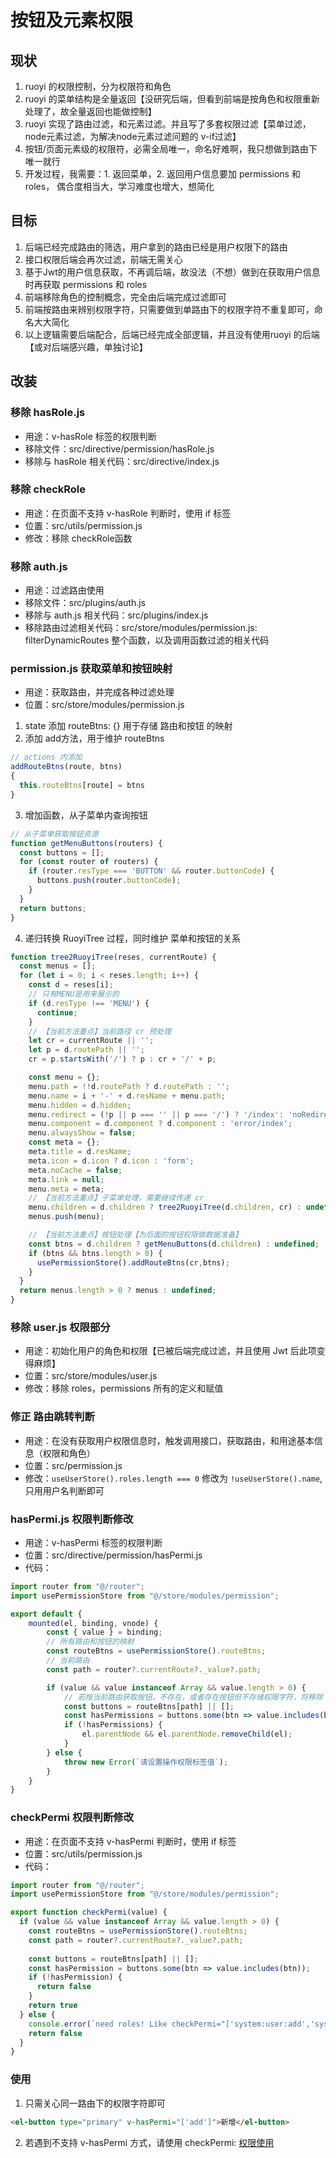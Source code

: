 # 按钮及元素权限

## 现状
1. ruoyi 的权限控制，分为权限符和角色
2. ruoyi 的菜单结构是全量返回【没研究后端，但看到前端是按角色和权限重新处理了，故全量返回也能做控制】
3. ruoyi 实现了路由过滤，和元素过滤。并且写了多套权限过滤【菜单过滤，node元素过滤，为解决node元素过滤问题的 v-if过滤】
4. 按钮/页面元素级的权限符，必需全局唯一，命名好难啊，我只想做到路由下唯一就行
5. 开发过程，我需要：1. 返回菜单，2. 返回用户信息要加 permissions 和 roles， 偶合度相当大，学习难度也增大，想简化

## 目标
1. 后端已经完成路由的筛选，用户拿到的路由已经是用户权限下的路由
2. 接口权限后端会再次过滤，前端无需关心
3. 基于Jwt的用户信息获取，不再调后端，故没法（不想）做到在获取用户信息时再获取 permissions 和 roles
4. 前端移除角色的控制概念，完全由后端完成过滤即可
5. 前端按路由来辨别权限字符，只需要做到单路由下的权限字符不重复即可，命名大大简化
6. 以上逻辑需要后端配合，后端已经完成全部逻辑，并且没有使用ruoyi 的后端【或对后端感兴趣，单独讨论】

## 改装

### 移除 hasRole.js
- 用途：v-hasRole 标签的权限判断
- 移除文件：src/directive/permission/hasRole.js
- 移除与 hasRole 相关代码：src/directive/index.js

### 移除 checkRole
- 用途：在页面不支持 v-hasRole 判断时，使用 if 标签
- 位置：src/utils/permission.js
- 修改：移除 checkRole函数

### 移除 auth.js
- 用途：过滤路由使用
- 移除文件：src/plugins/auth.js
- 移除与 auth.js 相关代码：src/plugins/index.js
- 移除路由过滤相关代码：src/store/modules/permission.js: filterDynamicRoutes 整个函数，以及调用函数过滤的相关代码

### permission.js 获取菜单和按钮映射
- 用途：获取路由，并完成各种过滤处理
- 位置：src/store/modules/permission.js
1. state 添加 routeBtns: {} 用于存储 路由和按钮 的映射
2. 添加 add方法，用于维护 routeBtns
```javascript
// actions 内添加
addRouteBtns(route, btns)
{
  this.routeBtns[route] = btns
}
```
3. 增加函数，从子菜单内查询按钮
```javascript
// 从子菜单获取按钮资源
function getMenuButtons(routers) {
  const buttons = [];
  for (const router of routers) {
    if (router.resType === 'BUTTON' && router.buttonCode) {
      buttons.push(router.buttonCode);
    }
  }
  return buttons;
}
```
4. 递归转换 RuoyiTree 过程，同时维护 菜单和按钮的关系
```javascript
function tree2RuoyiTree(reses, currentRoute) {
  const menus = [];
  for (let i = 0; i < reses.length; i++) {
    const d = reses[i];
    // 只有MENU是用来展示的
    if (d.resType !== 'MENU') {
      continue;
    }
    // 【当前方法重点】当前路径 cr 预处理
    let cr = currentRoute || '';
    let p = d.routePath || '';
    cr = p.startsWith('/') ? p : cr + '/' + p;

    const menu = {};
    menu.path = !!d.routePath ? d.routePath : '';
    menu.name = i + '-' + d.resName + menu.path;
    menu.hidden = d.hidden;
    menu.redirect = (!p || p === '' || p === '/') ? '/index': 'noRedirect';
    menu.component = d.component ? d.component : 'error/index';
    menu.alwaysShow = false;
    const meta = {};
    meta.title = d.resName;
    meta.icon = d.icon ? d.icon : 'form';
    meta.noCache = false;
    meta.link = null;
    menu.meta = meta;
    // 【当前方法重点】子菜单处理，需要继续传递 cr
    menu.children = d.children ? tree2RuoyiTree(d.children, cr) : undefined;
    menus.push(menu);

    // 【当前方法重点】按钮处理【为后面的按钮权限做数据准备】
    const btns = d.children ? getMenuButtons(d.children) : undefined;
    if (btns && btns.length > 0) {
      usePermissionStore().addRouteBtns(cr,btns);
    }
  }
  return menus.length > 0 ? menus : undefined;
}
```

### 移除 user.js 权限部分
- 用途：初始化用户的角色和权限【已被后端完成过滤，并且使用 Jwt 后此项变得麻烦】
- 位置：src/store/modules/user.js
- 修改：移除 roles，permissions 所有的定义和赋值

### 修正 路由跳转判断
- 用途：在没有获取用户权限信息时，触发调用接口，获取路由，和用途基本信息（权限和角色）
- 位置：src/permission.js
- 修改：`useUserStore().roles.length === 0` 修改为 `!useUserStore().name`, 只用用户名判断即可

### hasPermi.js 权限判断修改
- 用途：v-hasPermi 标签的权限判断
- 位置：src/directive/permission/hasPermi.js
- 代码：
```javascript
import router from "@/router";
import usePermissionStore from "@/store/modules/permission";

export default {
    mounted(el, binding, vnode) {
        const { value } = binding;
        // 所有路由和按钮的映射
        const routeBtns = usePermissionStore().routeBtns;
        // 当前路由
        const path = router?.currentRoute?._value?.path;

        if (value && value instanceof Array && value.length > 0) {
            // 若按当前路由获取按钮，不存在，或者存在按钮但不存储权限字符，将移除 el 节点
            const buttons = routeBtns[path] || [];
            const hasPermissions = buttons.some(btn => value.includes(btn));
            if (!hasPermissions) {
                el.parentNode && el.parentNode.removeChild(el);
            }
        } else {
            throw new Error(`请设置操作权限标签值`);
        }
    }
}
```

### checkPermi 权限判断修改
- 用途：在页面不支持 v-hasPermi 判断时，使用 if 标签
- 位置：src/utils/permission.js
- 代码：
```javascript
import router from "@/router";
import usePermissionStore from "@/store/modules/permission";

export function checkPermi(value) {
  if (value && value instanceof Array && value.length > 0) {
    const routeBtns = usePermissionStore().routeBtns;
    const path = router?.currentRoute?._value?.path;
    
    const buttons = routeBtns[path] || [];
    const hasPermission = buttons.some(btn => value.includes(btn));
    if (!hasPermission) {
      return false
    }
    return true
  } else {
    console.error(`need roles! Like checkPermi="['system:user:add','system:user:edit']"`)
    return false
  }
}
```

### 使用
1. 只需关心同一路由下的权限字符即可
```html
<el-button type="primary" v-hasPermi="['add']">新增</el-button>
```
2. 若遇到不支持 v-hasPermi 方式，请使用 checkPermi: [权限使用](http://doc.ruoyi.vip/ruoyi-vue/document/qdsc.html#%E6%9D%83%E9%99%90%E4%BD%BF%E7%94%A8)

